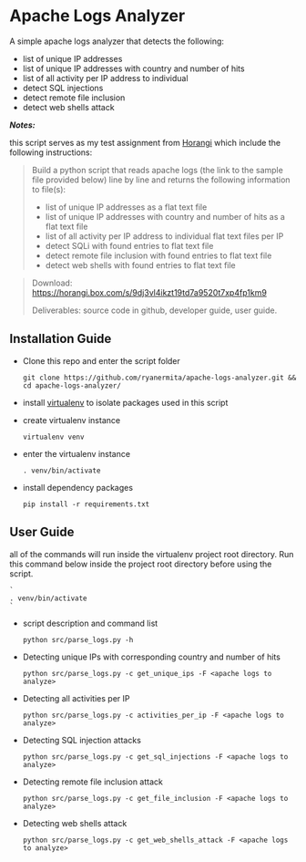 # Apache Logs Analyzer
A simple apache logs analyzer that detects the following:
* list of unique IP addresses
* list of unique IP addresses with country and number of hits
* list of all activity per IP address to individual
* detect SQL injections
* detect remote file inclusion
* detect web shells attack

***Notes:***

this script serves as my test assignment from [Horangi](https://horangi.com/) which include the following instructions:

> Build a python script that reads apache logs (the link to the sample file provided below) line by line and returns the following information to file(s):
> 
> * list of unique IP addresses as a flat text file
> * list of unique IP addresses with country and number of hits as a flat text file
> * list of all activity per IP address to individual flat text files per IP
> * detect SQLi with found entries to flat text file
> * detect remote file inclusion with found entries to flat text file
> * detect web shells with found entries to flat text file

> Download:
> https://horangi.box.com/s/9dj3vl4ikzt19td7a9520t7xp4fp1km9
> 
> Deliverables: source code in github, developer guide, user guide.


## Installation Guide
* Clone this repo and enter the script folder

  `
  git clone https://github.com/ryanermita/apache-logs-analyzer.git && cd apache-logs-analyzer/
  `

* install [virtualenv](https://virtualenv.pypa.io/en/stable/) to isolate packages used in this script
* create virtualenv instance

  `
  virtualenv venv
  `

* enter the virtualenv instance

  `
  . venv/bin/activate
  `

* install dependency packages

  `
  pip install -r requirements.txt
  `

## User Guide
all of the commands will run inside the virtualenv project root directory.
Run this command below inside the project root directory before using the script.
  
    `
    . venv/bin/activate
    `

* script description and command list

  `
  python src/parse_logs.py -h
  `

* Detecting unique IPs with corresponding country and number of hits

  `
  python src/parse_logs.py -c get_unique_ips -F <apache logs to analyze>
  `

* Detecting all activities per IP

  `
  python src/parse_logs.py -c activities_per_ip -F <apache logs to analyze>
  `

* Detecting SQL injection attacks

  `
  python src/parse_logs.py -c get_sql_injections -F <apache logs to analyze>
  `

* Detecting remote file inclusion attack

  `
  python src/parse_logs.py -c get_file_inclusion -F <apache logs to analyze>
  `

* Detecting web shells attack

  `
  python src/parse_logs.py -c get_web_shells_attack -F <apache logs to analyze>
  `
